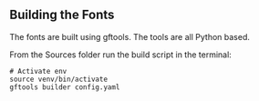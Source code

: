 ## Building the Fonts

The fonts are built using gftools. The tools are all Python based. 


From the Sources folder run the build script in the terminal:

```
# Activate env
source venv/bin/activate
gftools builder config.yaml
```